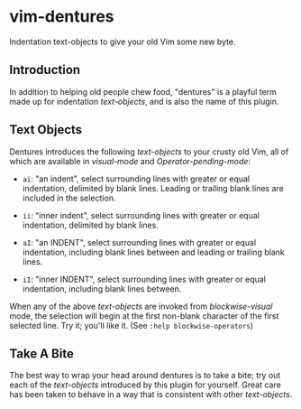 # vim-dentures

Indentation text-objects to give your old Vim some new byte.

## Introduction

In addition to helping old people chew food, "dentures" is a playful term
made up for indentation *text-objects*, and is also the name of this plugin.

## Text Objects

Dentures introduces the following *text-objects* to your crusty old Vim, all
of which are available in *visual-mode* and *Operator-pending-mode*:

* `ai`: "an indent", select surrounding lines with greater or equal
  indentation, delimited by blank lines. Leading or trailing blank lines are
  included in the selection.

* `ii`: "inner indent", select surrounding lines with greater or equal
  indentation, delimited by blank lines.

* `aI`: "an INDENT", select surrounding lines with greater or equal
  indentation, including blank lines between and leading or trailing blank
  lines.

* `iI`: "inner INDENT", select surrounding lines with greater or equal
  indentation, including blank lines between.

When any of the above *text-objects* are invoked from *blockwise-visual* mode,
the selection will begin at the first non-blank character of the first
selected line. Try it; you'll like it. (See `:help blockwise-operators`)

## Take A Bite

The best way to wrap your head around dentures is to take a bite; try out each
of the *text-objects* introduced by this plugin for yourself. Great care has
been taken to behave in a way that is consistent with other *text-objects*.
